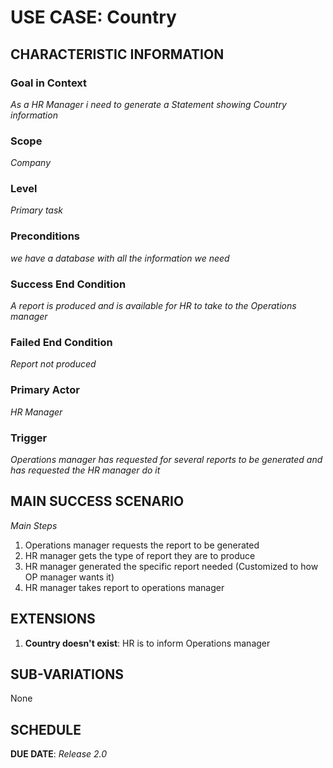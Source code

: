 # USE CASE: Country

## CHARACTERISTIC INFORMATION

### Goal in Context

*As a HR Manager i need to generate a Statement showing Country information*

### Scope

*Company*

### Level

*Primary task*

### Preconditions

*we have a database with all the information we need*

### Success End Condition

*A report is produced and is available for HR to take to the Operations manager*

### Failed End Condition

*Report not produced*

### Primary Actor

*HR Manager*

### Trigger

*Operations manager has requested for several reports to be generated and has requested the HR manager do it*

## MAIN SUCCESS SCENARIO

*Main Steps*

1. Operations manager requests the report to be generated
2. HR manager gets the type of report they are to produce
3. HR manager generated the specific report needed (Customized to how OP manager wants it)
4. HR manager takes report to operations manager

## EXTENSIONS

1. **Country doesn't exist**: HR is to inform Operations manager

## SUB-VARIATIONS

None
## SCHEDULE

**DUE DATE**: *Release 2.0*


